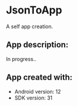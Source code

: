 # JsonToApp

A self app creation.<br />

## App description:
In progress..

## App created with:
* Android version: 12
* SDK version: 31

